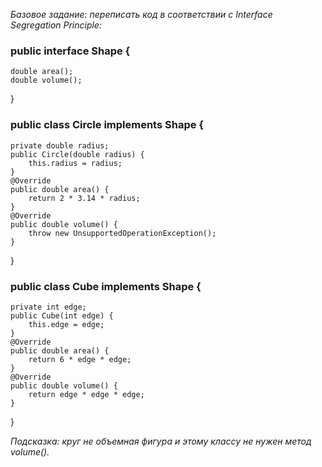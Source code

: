 *Базовое задание: переписать код в соответствии с Interface Segregation Principle:*

### public interface Shape {
    double area();
    double volume();
}
### public class Circle implements Shape {
    private double radius;
    public Circle(double radius) {
        this.radius = radius;
    }
    @Override
    public double area() {
        return 2 * 3.14 * radius;
    }
    @Override
    public double volume() {
        throw new UnsupportedOperationException();
    }
}
### public class Cube implements Shape {
    private int edge;
    public Cube(int edge) {
        this.edge = edge;
    }
    @Override
    public double area() {
        return 6 * edge * edge;
    }
    @Override
    public double volume() {
        return edge * edge * edge;
    }
}

*Подсказка: круг не объемная фигура и этому классу не нужен метод volume().*